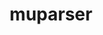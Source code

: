---
title: "muparser"
layout: cache
categories: [package, develop]
meta: {"versions": ["2.3.4"], "compilers": ["gcc@=11.4.0", "oneapi@=2024.2.1"], "oss": ["ubuntu22.04"], "platforms": ["linux"], "targets": ["neoverse_v1", "x86_64_v3"], "stacks": ["e4s", "e4s-neoverse_v1", "e4s-oneapi", "root"], "num_specs": 9, "num_specs_by_stack": {"e4s-neoverse_v1": 3, "root": 9, "e4s": 3, "e4s-oneapi": 3}}
spec_details: [{"hash": "3hhxkg4ezqtgsbhqhw5vt6ok5udkmag7", "compiler": "gcc@=11.4.0", "versions": ["2.3.4"], "os": "ubuntu22.04", "platform": "linux", "target": "neoverse_v1", "variants": ["build_system=cmake", "build_type=Release", "generator=make", "~ipo", "+openmp", "+samples", "+shared", "~wide_char"], "stacks": ["e4s-neoverse_v1", "root"], "size": "-", "tarball": "https://binaries.spack.io/develop/build_cache/linux-ubuntu22.04-neoverse_v1/gcc-11.4.0/muparser-2.3.4/linux-ubuntu22.04-neoverse_v1-gcc-11.4.0-muparser-2.3.4-3hhxkg4ezqtgsbhqhw5vt6ok5udkmag7.spack"}, {"hash": "5iml6qztcoprf6kdwfgko2vrtdzkabqr", "compiler": "gcc@=11.4.0", "versions": ["2.3.4"], "os": "ubuntu22.04", "platform": "linux", "target": "neoverse_v1", "variants": ["build_system=cmake", "build_type=Release", "generator=make", "~ipo", "+openmp", "+samples", "+shared", "~wide_char"], "stacks": ["e4s-neoverse_v1", "root"], "size": "-", "tarball": "https://binaries.spack.io/develop/build_cache/linux-ubuntu22.04-neoverse_v1/gcc-11.4.0/muparser-2.3.4/linux-ubuntu22.04-neoverse_v1-gcc-11.4.0-muparser-2.3.4-5iml6qztcoprf6kdwfgko2vrtdzkabqr.spack"}, {"hash": "q5acq3xrdhdy42hlee4ra5venbgdhkr7", "compiler": "gcc@=11.4.0", "versions": ["2.3.4"], "os": "ubuntu22.04", "platform": "linux", "target": "neoverse_v1", "variants": ["build_system=cmake", "build_type=Release", "generator=make", "~ipo", "+openmp", "+samples", "+shared", "~wide_char"], "stacks": ["e4s-neoverse_v1", "root"], "size": "-", "tarball": "https://binaries.spack.io/develop/build_cache/linux-ubuntu22.04-neoverse_v1/gcc-11.4.0/muparser-2.3.4/linux-ubuntu22.04-neoverse_v1-gcc-11.4.0-muparser-2.3.4-q5acq3xrdhdy42hlee4ra5venbgdhkr7.spack"}, {"hash": "wpyok6lebjvvqgz3wwrrzfo3n77e5aga", "compiler": "gcc@=11.4.0", "versions": ["2.3.4"], "os": "ubuntu22.04", "platform": "linux", "target": "x86_64_v3", "variants": ["build_system=cmake", "build_type=Release", "generator=make", "~ipo", "+openmp", "+samples", "+shared", "~wide_char"], "stacks": ["root", "e4s"], "size": "-", "tarball": "https://binaries.spack.io/develop/build_cache/linux-ubuntu22.04-x86_64_v3/gcc-11.4.0/muparser-2.3.4/linux-ubuntu22.04-x86_64_v3-gcc-11.4.0-muparser-2.3.4-wpyok6lebjvvqgz3wwrrzfo3n77e5aga.spack"}, {"hash": "nkdpawwzp2pgf6226fouaezsca5jx7oy", "compiler": "gcc@=11.4.0", "versions": ["2.3.4"], "os": "ubuntu22.04", "platform": "linux", "target": "x86_64_v3", "variants": ["build_system=cmake", "build_type=Release", "generator=make", "~ipo", "+openmp", "+samples", "+shared", "~wide_char"], "stacks": ["root", "e4s"], "size": "-", "tarball": "https://binaries.spack.io/develop/build_cache/linux-ubuntu22.04-x86_64_v3/gcc-11.4.0/muparser-2.3.4/linux-ubuntu22.04-x86_64_v3-gcc-11.4.0-muparser-2.3.4-nkdpawwzp2pgf6226fouaezsca5jx7oy.spack"}, {"hash": "zkho5mked54joq6h6nk7hcgnxrzth4ve", "compiler": "gcc@=11.4.0", "versions": ["2.3.4"], "os": "ubuntu22.04", "platform": "linux", "target": "x86_64_v3", "variants": ["build_system=cmake", "build_type=Release", "generator=make", "~ipo", "+openmp", "+samples", "+shared", "~wide_char"], "stacks": ["root", "e4s"], "size": "-", "tarball": "https://binaries.spack.io/develop/build_cache/linux-ubuntu22.04-x86_64_v3/gcc-11.4.0/muparser-2.3.4/linux-ubuntu22.04-x86_64_v3-gcc-11.4.0-muparser-2.3.4-zkho5mked54joq6h6nk7hcgnxrzth4ve.spack"}, {"hash": "q7kkpmwtefohue3sywhkasjftcxauqvp", "compiler": "oneapi@=2024.2.1", "versions": ["2.3.4"], "os": "ubuntu22.04", "platform": "linux", "target": "x86_64_v3", "variants": ["build_system=cmake", "build_type=Release", "generator=make", "~ipo", "+openmp", "+samples", "+shared", "~wide_char"], "stacks": ["root", "e4s-oneapi"], "size": "-", "tarball": "https://binaries.spack.io/develop/build_cache/linux-ubuntu22.04-x86_64_v3/oneapi-2024.2.1/muparser-2.3.4/linux-ubuntu22.04-x86_64_v3-oneapi-2024.2.1-muparser-2.3.4-q7kkpmwtefohue3sywhkasjftcxauqvp.spack"}, {"hash": "kysopyqu5wvfstxqwyoiegipkb7y3sxx", "compiler": "oneapi@=2024.2.1", "versions": ["2.3.4"], "os": "ubuntu22.04", "platform": "linux", "target": "x86_64_v3", "variants": ["build_system=cmake", "build_type=Release", "generator=make", "~ipo", "+openmp", "+samples", "+shared", "~wide_char"], "stacks": ["root", "e4s-oneapi"], "size": "-", "tarball": "https://binaries.spack.io/develop/build_cache/linux-ubuntu22.04-x86_64_v3/oneapi-2024.2.1/muparser-2.3.4/linux-ubuntu22.04-x86_64_v3-oneapi-2024.2.1-muparser-2.3.4-kysopyqu5wvfstxqwyoiegipkb7y3sxx.spack"}, {"hash": "sisgp2ubmchtbbewqsyz6ta6zs3ywns3", "compiler": "oneapi@=2024.2.1", "versions": ["2.3.4"], "os": "ubuntu22.04", "platform": "linux", "target": "x86_64_v3", "variants": ["build_system=cmake", "build_type=Release", "generator=make", "~ipo", "+openmp", "+samples", "+shared", "~wide_char"], "stacks": ["root", "e4s-oneapi"], "size": "-", "tarball": "https://binaries.spack.io/develop/build_cache/linux-ubuntu22.04-x86_64_v3/oneapi-2024.2.1/muparser-2.3.4/linux-ubuntu22.04-x86_64_v3-oneapi-2024.2.1-muparser-2.3.4-sisgp2ubmchtbbewqsyz6ta6zs3ywns3.spack"}]
---
